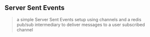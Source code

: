 ## Server Sent Events

> a simple Server Sent Events setup using channels and a redis pub/sub intermediary to deliver messages to a user subscribed channel
